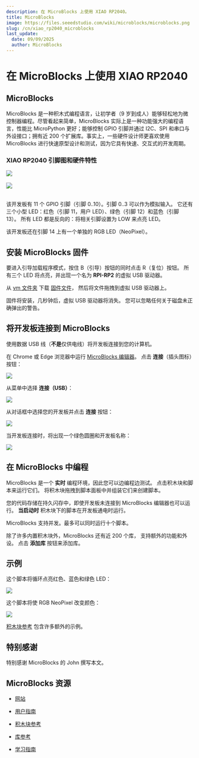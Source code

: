 ```yaml
---
description: 在 MicroBlocks 上使用 XIAO RP2040。
title: MicroBlocks
image: https://files.seeedstudio.com/wiki/microblocks/microblocks.png
slug: /cn/xiao_rp2040_microblocks
last_update:
  date: 09/09/2025
  author: MicroBlocks
---
```


# 在 MicroBlocks 上使用 XIAO RP2040


## MicroBlocks

MicroBlocks 是一种积木式编程语言，让初学者（9 岁到成人）能够轻松地为微控制器编程。尽管看起来简单，MicroBlocks 实际上是一种功能强大的编程语言，性能比 MicroPython 更好；能够控制 GPIO 引脚并通过 I2C、SPI 和串口与外设接口；拥有近 200 个扩展库。事实上，一些硬件设计师更喜欢使用 MicroBlocks 进行快速原型设计和测试，因为它具有快速、交互式的开发周期。

### XIAO RP2040 引脚图和硬件特性

<div style={{textAlign:'center'}}><img src="https://files.seeedstudio.com/wiki/microblocks/xiao-rp2040-overview.jpg" style={{width:600, height:'auto'}}/></div><br />

<div style={{textAlign:'center'}}><img src="https://files.seeedstudio.com/wiki/microblocks/xiao-rp2040-pinout.png" style={{width:700, height:'auto'}}/></div><br />

该开发板有 11 个 GPIO 引脚（引脚 0..10）。引脚 0..3 可以作为模拟输入。
它还有三个小型 LED：红色（引脚 11，用户 LED）、绿色（引脚 12）和蓝色（引脚 13）。
所有 LED 都是反向的：将相关引脚设置为 LOW 来点亮 LED。

该开发板还在引脚 14 上有一个单独的 RGB LED（NeoPixel）。

## 安装 MicroBlocks 固件

要进入引导加载程序模式，按住 B（引导）按钮的同时点击 R（复位）按钮。
所有三个 LED 将点亮，并出现一个名为 **RPI-RP2** 的虚拟 USB 驱动器。

从 [vm 文件夹](https://microblocks.fun/downloads/latest/vm) 下载 [固件文件](https://microblocks.fun/downloads/latest/vm/vm_xiao_rp2040.uf2)，
然后将文件拖拽到虚拟 USB 驱动器上。

固件将安装，几秒钟后，虚拟 USB 驱动器将消失。
您可以忽略任何关于磁盘未正确弹出的警告。

## 将开发板连接到 MicroBlocks

使用数据 USB 线（**不是**仅供电线）将开发板连接到您的计算机。

在 Chrome 或 Edge 浏览器中运行 [MicroBlocks 编辑器](https://microblocks.fun/run/microblocks.html)。
点击 **连接**（插头图标）按钮：

<div style={{textAlign:'center'}}><img src="https://files.seeedstudio.com/wiki/microblocks/connect-button.png" style={{width:200, height:'auto'}}/></div>

从菜单中选择 **连接（USB）**：

<div style={{textAlign:'center'}}><img src="https://files.seeedstudio.com/wiki/microblocks/connect-menu.png" style={{width:200, height:'auto'}}/></div>

从对话框中选择您的开发板并点击 **连接** 按钮：

<div style={{textAlign:'center'}}><img src="https://files.seeedstudio.com/wiki/microblocks/connect-dialog-rp2040.png" style={{width:400, height:'auto'}}/></div>

当开发板连接时，将出现一个绿色圆圈和开发板名称：

<div style={{textAlign:'center'}}><img src="https://files.seeedstudio.com/wiki/microblocks/connected-rp2040.png" style={{width:200, height:'auto'}}/></div>

## 在 MicroBlocks 中编程

MicroBlocks 是一个 **实时** 编程环境，因此您可以边编程边测试。
点击积木块和脚本来运行它们。
将积木块拖拽到脚本面板中并组装它们来创建脚本。

您的代码存储在持久闪存中，即使开发板未连接到 MicroBlocks 编辑器也可以运行。
**当启动时** 积木块下的脚本在开发板通电时运行。

MicroBlocks 支持并发。最多可以同时运行十个脚本。

除了许多内置积木块外，MicroBlocks 还有近 200 个库，
支持额外的功能和外设。
点击 **添加库** 按钮来添加库。

## 示例

这个脚本将循环点亮红色、蓝色和绿色 LED：

<div style={{textAlign:'center'}}><img src="https://files.seeedstudio.com/wiki/microblocks/xiao-three-led-blink.png" style={{width:300, height:'auto'}}/></div>

这个脚本将使 RGB NeoPixel 改变颜色：

<div style={{textAlign:'center'}}><img src="https://files.seeedstudio.com/wiki/microblocks/xiao-rp2040-neopixel.png" style={{width:300, height:'auto'}}/></div>

[积木块参考](https://wiki.microblocks.fun/en/reference_manual)
包含许多额外的示例。

## 特别感谢

特别感谢 MicroBlocks 的 John 撰写本文。

## MicroBlocks 资源

- [网站](https://microblocks.fun)

- [用户指南](https://wiki.microblocks.fun/en/ide)

- [积木块参考](https://wiki.microblocks.fun/en/reference_manual)

- [库参考](https://wiki.microblocks.fun/en/libraries)

- [学习指南](https://learn.microblocks.fun)
